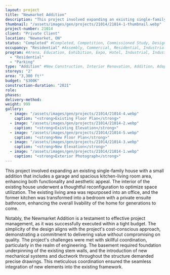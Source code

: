 ```yaml
---
layout: project 
title: "Newmarket Addition"
description: "This project involved expanding an existing single-family house with a small addition that includes a garage and spacious kitchen-living room area, enhancing both functionality and aesthetic appeal. The interior of the existing house underwent a thoughtful reconfiguration to optimize space utilization. The existing living area was repurposed into an office, and the former kitchen was transformed into a bedroom with a private ensuite bathroom, enhancing the overall livability of the home for generations to come."
thumbnail: "/assets/images/gen/projects/21014/21014-1-thumbnail.webp"
project-number: 21014
client: "Private Client"
location: "Newmarket, ON"
status: "Completed" #Completed, Competition, Commissioned Study, Design Development, Construction, Demolished, Study
occupancy: "Residential" #Assembly, Commercial, Residential, Industrial, Institutional   
program: #Arena, Education, Exhibition, Expo, Hotel, Industrial, Industry, Infrastructure, Landscape, Leisure, Library, Masterplan, Mixed Use, Museum/Gallery, Office, Parking, Pavillion, Publicspace, Religion, Research, Residential, Restaurant/Bar, Retail, Scenography, Services, Theatre
  - "Residential" 
  - "Parking"
type: "Addition" #New Construction, Interior Renovation, Addition, Adaptive Reuse
storeys: "2"
area: "3,300 ft²"
budget: "$300K"
construction-duration: "2021"
role: 
phases: 
delivery-method: 
weight: 999
gallery:
  - image: "/assets/images/gen/projects/21014/21014-4.webp"
    caption: "<strong>Existing Floor Plan</strong>"
  - image: "/assets/images/gen/projects/21014/21014-2.webp"
    caption: "<strong>Existing Elevation</strong>"
  - image: "/assets/images/gen/projects/21014/21014-5.webp"
    caption: "<strong>New Floor Plan</strong>"
  - image: "/assets/images/gen/projects/21014/21014-3.webp"
    caption: "<strong>New Elevation</strong>"
  - image: "/assets/images/gen/projects/21014/21014-1.webp"
    caption: "<strong>Exterior Photograph</strong>"
---
```

This project involved expanding an existing single-family house with a small addition that includes a garage and spacious kitchen-living room area, enhancing both functionality and aesthetic appeal. The interior of the existing house underwent a thoughtful reconfiguration to optimize space utilization. The existing living area was repurposed into an office, and the former kitchen was transformed into a bedroom with a private ensuite bathroom, enhancing the overall livability of the home for generations to come. 

Notably, the Newmarket Addition is a testament to effective project management, as it was successfully executed within a tight budget. The simplicity of the design aligns with the project's cost-conscious approach, demonstrating a commitment to delivering value without compromising on quality. The project's challenges were met with skillful coordination, particularly in the realm of engineering. The basement required foundation underpinning of the existing stem walls, and the introduction of new mechanical systems and ductwork throughout the structure demanded precise drawings. This meticulous coordination ensured the seamless integration of new elements into the existing framework.